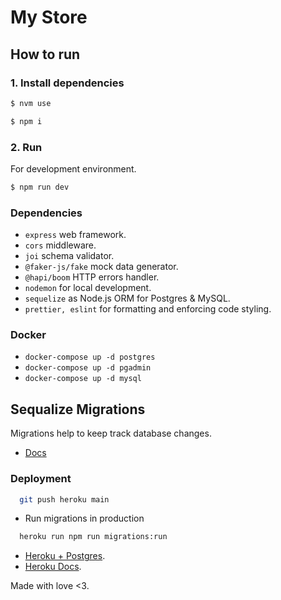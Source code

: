 # My Store

## How to run

### 1. Install dependencies

```bash
$ nvm use
```

```bash
$ npm i
```

### 2. Run

For development environment.

```bash
$ npm run dev
```

### Dependencies

- `express` web framework.
- `cors` middleware.
- `joi` schema validator.
- `@faker-js/fake` mock data generator.
- `@hapi/boom` HTTP errors handler.
- `nodemon` for local development.
- `sequelize` as Node.js ORM for Postgres & MySQL.
- `prettier, eslint` for formatting and enforcing code styling.

### Docker

- `docker-compose up -d postgres`
- `docker-compose up -d pgadmin`
- `docker-compose up -d mysql`

## Sequalize Migrations

Migrations help to keep track database changes.

- [Docs](https://sequelize.org/master/manual/migrations.html)

### Deployment

```bash
  git push heroku main
```

- Run migrations in production

```bash
  heroku run npm run migrations:run
```

- [Heroku + Postgres](https://devcenter.heroku.com/articles/heroku-postgresql#provisioning-heroku-postgres).
- [Heroku Docs](https://devcenter.heroku.com/articles/deploying-nodejs).

Made with love <3.
